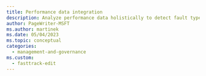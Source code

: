 ```yaml
---
title: Performance data integration
description: Analyze performance data holistically to detect fault types, bottlenecks regressions, and health states.
author: PageWriter-MSFT
ms.author: martinek
ms.date: 05/04/2023
ms.topic: conceptual
categories:
  - management-and-governance
ms.custom:
  - fasttrack-edit
---
```

